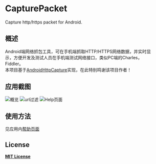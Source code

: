 # CapturePacket
Capture http/https packet for Android.<br/>
## 概述
Android端网络抓包工具，可在手机端抓取HTTP/HTTPS网络数据，并实时显示，方便开发及测试人员在手机端测试网络接口，类似PC端的Charles，Fiddler。<br/>
本项目基于[AndroidHttpCapture](https://github.com/JZ-Darkal/AndroidHttpCapture)实现，在此特别鸣谢该项目作者！
## 应用截图
![概览](https://github.com/huanglqweiwei/CapturePacket/raw/master/screenshot/overview.png "概览")
![url过滤](https://github.com/huanglqweiwei/CapturePacket/raw/master/screenshot/filter_url.png "url过滤")
![Help页面](https://github.com/huanglqweiwei/CapturePacket/raw/master/screenshot/help.png "Help页面")

## 使用方法
见应用内[帮助页面](./screenshot/help.png)
## License
**[MIT License](./LICENSE)**